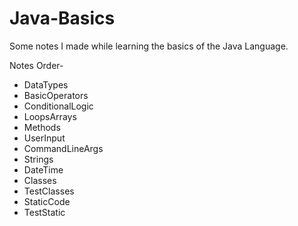 # Java-Basics
Some notes I made while learning the basics of the Java Language.

Notes Order-
- DataTypes
- BasicOperators
- ConditionalLogic
- LoopsArrays
- Methods
- UserInput
- CommandLineArgs
- Strings
- DateTime
- Classes
- TestClasses
- StaticCode
- TestStatic
